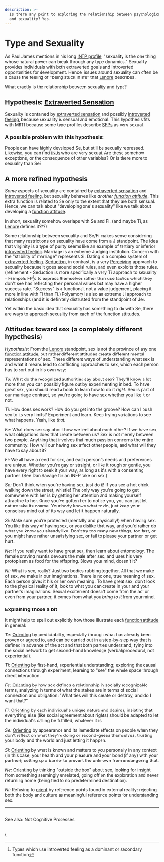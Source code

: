 ```yaml
---
description: >-
  Is there any point to exploring the relationship between psychological type
  and sexuality? Yes.
---
```


# Type and Sexuality

As Paul James mentions in his long [INTP profile](https://web.archive.org/web/20071014043748/http://www.intp.org/intprofile.html), "sexuality is the one thing whose natural power can break through any type dynamics." Sexuality provides individuals with both extraverted goals and introverted opportunities for development. Hence, issues around sexuality can often be a cause the feeling of "being stuck in life" that [Lenore](../../people-and-systems/lenore-thomson.md) describes.

What exactly is the relationship between sexuality and type?

## Hypothesis: [Extraverted Sensation](../../fundamentals/function-attitude/perception/sensation/extraverted-sensation.md)

Sexuality is contained by [extraverted sensation](../../fundamentals/function-attitude/perception/sensation/extraverted-sensation.md) and possibly [introverted feeling](../../fundamentals/function-attitude/judgement/feeling/introverted-feeling.md), because sexuality is sensual and emotional. This hypothesis fits with MBTI because some type profiles describe [SFPs](https://web.archive.org/web/20071014043748/http://greenlightwiki.com/lenore-exegesis/SFPs) as very sexual.

### **A possible problem with this hypothesis:**

People can have highly developed Se, but still be sexually repressed. Likewise, you can find [INJs](https://web.archive.org/web/20071014043748/http://greenlightwiki.com/lenore-exegesis/INJs) who are very sexual. Are these somehow exceptions, or the consequence of other variables? Or is there more to sexuality than Se?

## A more refined hypothesis

_Some_ aspects of sexuality are contained by [extraverted sensation](../../fundamentals/function-attitude/perception/sensation/extraverted-sensation.md) and [introverted feeling](../../fundamentals/function-attitude/judgement/feeling/introverted-feeling.md), but sexuality behaves like _another_ [_function attitude_](../../fundamentals/function-attitude/). This extra function is related to Se only to the extent that they are both sensual. Hence, we can talk about "developing one's sexuality" like we talk about developing a [function attitude](../../fundamentals/function-attitude/).

In short, sexuality somehow overlaps with Se and Fi. (and maybe Ti, as [Lenore](../../people-and-systems/lenore-thomson.md) defines it???)

Some relationship between sexuality and Se/Fi makes sense considering that many restrictions on sexuality have come from a J standpoint. The idea that virginity is a type of purity seems like an example of tertiary or inferior [introverted feeling](../../fundamentals/function-attitude/judgement/feeling/introverted-feeling.md). Marriage is an extreme Judging institution. Concern with the "stability of marriage" represents Si. Dating is a complex system of [extraverted feeling](../../fundamentals/function-attitude/judgement/feeling/extraverted-feeling.md). [Seduction](seduction.md), in contrast, is a very [Perceiving](../../fundamentals/function-attitude/perception/) approach to sexuality because it goes around social rules, and even exploits those rules. (refinement - Seduction is more specifically a very Ti approach to sexuality - Fi impels FP[^1]s to express themselves rather than use tactics which they don't see has reflecting their personal values but may have a higher success rate. "Success" is a functional, not a value judgement, placing it more in line with Ti than Fi.) Polyamory is also an extreme Ji approach to relationships (and it is definitely distrusted from the standpoint of Je).

Yet within the basic idea that sexuality has something to do with Se, there are ways to approach sexuality from each of the function attitudes.

## Attitudes toward sex (a completely different hypothesis)

_Hypothesis:_ From the [Lenore](../../people-and-systems/lenore-thomson.md) standpoint, sex is not the province of any one [function attitude](../../fundamentals/function-attitude/), but rather different attitudes create different mental representations of sex. These different ways of understanding what sex is and what it means lead to conflicting approaches to sex, which each person has to sort out in his own way:

_Te:_ What do the recognized authorities say about sex? They'll know a lot more than you can possibly figure out by experimenting in bed. To have great sex, you should read a book to learn how to do it _right._ Sex is part of our marriage contract, so you're going to have sex whether you like it or not.

_Ti:_ How does sex work? How do you get into the groove? How can I push sex to its very limits? Experiment and learn. Keep trying variations to see what happens. Yeah, like _that._

_Fe:_ What does sex say about how we feel about each other? If we have sex, what obligations does that create between us? Sex is not merely between two people. Anything that involves that much passion concerns the entire community. How will our having sex affect other people, and what will they have to say about it?

_Fi:_ We all have a need for sex, and each person's needs and preferences are unique. Whether you're gay or straight, or like it rough or gentle, you have every right to seek it your way, as long as it's with a consenting partner. (See Dan Savage for an INFP take on sex.)

_Se:_ Don't think when you're having sex, just do it! If you see a hot chick walking down the street, whistle! The only way you're going to get somewhere with her is by getting her attention and making yourself attractive to her. Once you've gotten her to notice you, you can just let nature take its course. Your body knows what to do, just keep your conscious mind out of its way and let it happen naturally.

_Si:_ Make sure you're protected (mentally and physically!) when having sex. You like this way of having sex, or you dislike that way, and you'd rather do what you know you already like. Don't try too many new things, too fast, or you might have rather unsatisfying sex, or fail to please your partner, or get hurt.

_Ne:_ If you really want to have great sex, then learn about entomology. The female praying mantis devours the male after sex, and uses his very protoplasm as food for the offspring. Blows your mind, doesn't it?

_Ni:_ What is sex, really? Just two bodies rubbing together. All that we make of sex, we make in our imaginations. There is no one, true meaning of sex. Each person gives it his or her own meaning. To have great sex, don't look to the physical reality of it, look to what you can create in your and your partner's imaginations. Sexual excitement doesn't come from the act or even from your partner, it comes from what you _bring to it_ from your mind.

### Explaining those a bit

It might help to spell out explicitly how those illustrate each [function attitude](https://web.archive.org/web/20071014043748/http://greenlightwiki.com/lenore-exegesis/function_attitude) in general:

_Te:_ [Orienting](../../sign-interpretation/orienting/) by predictability, especially through what has already been proven or agreed to, and can be carried out in a step-by-step way that is defined in advance of the act and that both parties understand; tying into the social network to get second-hand knowledge (verbal/procedural, not experiential).

_Ti:_ [Orienting](../../sign-interpretation/orienting/) by first-hand, experiential understanding; exploring the causal connections through experiment, learning to "see" the whole space through direct interaction.

_Fe:_ [Orienting](../../sign-interpretation/orienting/) by how sex defines a relationship in socially recognizable terms, analyzing in terms of what the stakes are in terms of social connection and obligation: "What ties will this create or destroy, and do I want that?"

_Fi:_ [Orienting](../../sign-interpretation/orienting/) by each individual's unique nature and desires, insisting that everything else (like social agreement about rights) should be adapted to let the individual's calling be fulfilled, whatever it is.

_Se:_ [Orienting](../../sign-interpretation/orienting/) by appearance and its immediate effects on people when they don't reflect on what they're doing or second-guess themselves; trusting your body and the world and just letting it happen.

_Si:_ [Orienting](../../sign-interpretation/orienting/) by what is known and matters to you personally in any context (in this case, your health and your pleasure and your bond (if any) with your partner); setting up a barrier to prevent the unknown from endangering that.

_Ne:_ [Orienting](../../sign-interpretation/orienting/) by thinking "outside the box" about sex, looking for insight from something seemingly unrelated, going off on the exploration and never returning home (being tied to no predetermined destination).

_Ni:_ Refusing to [orient](../../sign-interpretation/orienting/) by reference points found in external reality: rejecting both the body and culture as meaningful reference points for understanding sex.

***

\
See also: Not Cognitive Processes\
\
\
\


[^1]: Types which use introverted feeling as a dominant or secondary function
